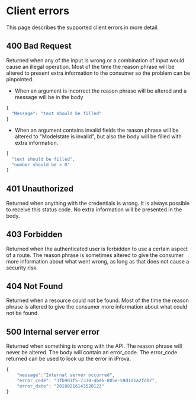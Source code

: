 # Client errors
This page describes the supported client errors in more detail.

## 400 Bad Request
Returned when any of the input is wrong or a combination of input would cause an illegal operation. Most of the time the reason phrase will be altered to present extra information to the consumer so the problem can be pinpointed.

 - When an argument is incorrect the reason phrase will be altered and a message will be in the body
```javascript
{
  "Message": "text should be filled"
}
```
 - When an argument contains invalid fields the reason phrase will be altered to "Modelstate is invalid", but also the body will be filled with extra information.
```javascript
[
  "text should be filled",
  "number should be > 0"
]
```

## 401 Unauthorized
Returned when anything with the credentials is wrong. It is always possible to receive this status code. No extra information will be presented in the body.

## 403 Forbidden
Returned when the authenticated user is forbidden to use a certain aspect of a route. The reason phrase is sometimes altered to give the consumer more information about what went wrong, as long as that does not cause a security risk.

## 404 Not Found
Returned when a resource could not be found. Most of the time the reason phrase is altered to give the consumer more information about what could not be found.

## 500 Internal server error
Returned when something is wrong with the API. The reason phrase will never be altered. The body will contain an error_code. The error_code returned can be used to look up the error in iProva.

```javascript
{
    "message":"Internal server occurred",
    "error_code": "3fb901f5-7330-4be6-805e-59d1d1a2fd07",
    "error_date": "20180216143520123"
}
```
